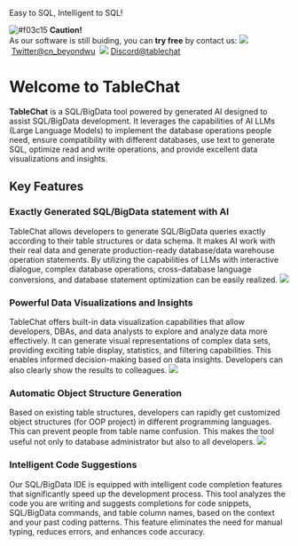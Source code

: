 
Easy to SQL, Intelligent to SQL! &nbsp; 

![#f03c15](https://placehold.co/15x15/f03c15/f03c15.png) **Caution!** <br>
As our software is still buiding, you can **try free** by contact us:&nbsp;<img src="https://user-images.githubusercontent.com/4312068/282979400-f29cb9f4-9779-41e0-b082-100edfe1e891.png">&nbsp;[Twitter@cn_beyondwu](https://twitter.com/cn_beyondwu)  &nbsp;<img src="https://user-images.githubusercontent.com/4312068/283023545-113ecfec-4c65-4c32-9a07-e816cf062207.png">&nbsp;[Discord@tablechat](https://discord.gg/fB6RG45a) 
<br>

# Welcome to TableChat
**TableChat** is a SQL/BigData tool powered by generated  AI designed to assist SQL/BigData development. It leverages the capabilities of AI  LLMs (Large Language Models) to implement the database operations people need, ensure compatibility with different databases,  use text to generate SQL, optimize read and write operations, and provide excellent data visualizations and insights.

## Key Features
### Exactly Generated SQL/BigData statement  with AI
TableChat  allows developers to generate SQL/BigData queries exactly according to their table structures or data schema. It makes AI work with their real data and generate production-ready database/data warehouse operation statements. By utilizing the capabilities of LLMs with interactive dialogue,  complex database operations, cross-database language conversions, and database statement optimization can be easily realized.
<img src="https://user-images.githubusercontent.com/4312068/283025844-cc8e752c-ce31-4f3b-96ef-5760e1fa574d.png">

### Powerful Data Visualizations and Insights
TableChat offers built-in data visualization capabilities that allow developers, DBAs, and data analysts to explore and analyze data more effectively. It  can generate visual representations of complex data sets,  providing exciting table display, statistics, and filtering capabilities. This enables informed decision-making based on data insights. Developers can also clearly show the results to colleagues. 
<img src="https://user-images.githubusercontent.com/4312068/283025857-f8c56053-6be4-48f2-abfe-e25901fea5b6.png">

### Automatic Object Structure Generation
Based on existing table structures, developers can rapidly get customized object structures (for OOP project) in different programming languages. This can prevent people from table name confusion. This makes the tool useful not only to database administrator but also to all developers.
<img src="https://user-images.githubusercontent.com/4312068/283056786-3528383c-8804-4fcc-88b8-0ca11a28e77d.png">

### Intelligent Code Suggestions
Our SQL/BigData IDE is equipped with intelligent code completion features that significantly speed up the development process. This tool analyzes the code you are writing and suggests completions for code snippets, SQL/BigData commands, and table column names, based on the context and your past coding patterns. This feature eliminates the need for manual typing, reduces errors, and enhances code accuracy.
